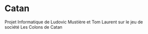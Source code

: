 # Catan
Projet Informatique de Ludovic Mustière et Tom Laurent sur le jeu de société Les Colons de Catan
